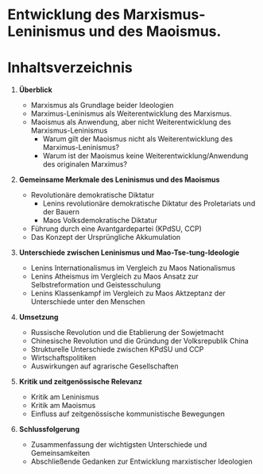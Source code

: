 # Entwicklung des Marxismus-Leninismus und des Maoismus.

# Inhaltsverzeichnis

1. **Überblick**
   - Marxismus als Grundlage beider Ideologien
   - Marximus-Leninismus als Weiterentwicklung des Marxismus.
   - Maoismus als Anwendung, aber nicht Weiterentwicklung des Marxismus-Leninismus
      - Warum gilt der Maoismus nicht als Weiterentwicklung des Marximus-Leninismus?
      - Warum ist der Maoismus keine Weiterentwicklung/Anwendung des originalen Marximus?

2. **Gemeinsame Merkmale des Leninismus und des Maoismus**
   - Revolutionäre demokratische Diktatur
     - Lenins revolutionäre demokratische Diktatur des Proletariats und der Bauern
     - Maos Volksdemokratische Diktatur
   - Führung durch eine Avantgardepartei (KPdSU, CCP)
   - Das Konzept der Ursprüngliche Akkumulation

3. **Unterschiede zwischen Leninismus und Mao-Tse-tung-Ideologie**
     - Lenins Internationalismus im Vergleich zu Maos Nationalismus
     - Lenins Atheismus im Vergleich zu Maos Ansatz zur Selbstreformation und Geistesschulung
     - Lenins Klassenkampf im Vergleich zu Maos Aktzeptanz der Unterschiede unter den Menschen

4. **Umsetzung**
   - Russische Revolution und die Etablierung der Sowjetmacht
   - Chinesische Revolution und die Gründung der Volksrepublik China
   - Strukturelle Unterschiede zwischen KPdSU und CCP
   - Wirtschaftspolitiken
   - Auswirkungen auf agrarische Gesellschaften

5. **Kritik und zeitgenössische Relevanz**
   - Kritik am Leninismus
   - Kritik am Maoismus
   - Einfluss auf zeitgenössische kommunistische Bewegungen

6. **Schlussfolgerung**
   - Zusammenfassung der wichtigsten Unterschiede und Gemeinsamkeiten
   - Abschließende Gedanken zur Entwicklung marxistischer Ideologien

